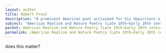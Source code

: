 ```yaml
---
layout: author
title: Robert Frost
description: "A prominent American poet acclaimed for his depictions of rural New England life, Frost often explored themes of nature, human emotion, and the complexities of life in his poetry."
subject: "American Realism and Nature Poetry (Late 19th–Early 20th century)"
parent: American Realism and Nature Poetry (Late 19th–Early 20th century)
permalink: /American Realism and Nature Poetry (Late 19th–Early 20th century)/Robert Frost/
---
```


does this matter?
